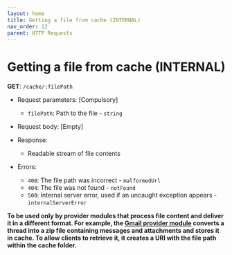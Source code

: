 ```yaml
---
layout: home
title: Getting a file from cache (INTERNAL)
nav_order: 12
parent: HTTP Requests
---
```


# Getting a file from cache (INTERNAL)

**GET**: `/cache/:filePath`

- Request parameters: [Compulsory]

  - `filePath`: Path to the file - `string`

- Request body: [Empty]

- Response:

  - Readable stream of file contents

- Errors:
  - `400`: The file path was incorrect - `malformedUrl`
  - `404`: The file was not found - `notFound`
  - `500`: Internal server error, used if an uncaught exception appears - `internalServerError`

**To be used only by provider modules that process file content and deliver it in a different format. For example, the [Gmail provider module](../modules/gmail) converts a thread into a zip file containing messages and attachments and stores it in cache. To allow clients to retrieve it, it creates a URI with the file path within the cache folder.**
